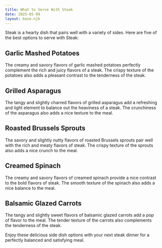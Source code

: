 ```yaml
---
title: What to Serve With Steak
date: 2025-05-09
layout: base.njk
---
```


Steak is a hearty dish that pairs well with a variety of sides. Here are five of the best options to serve with Steak:

## **Garlic Mashed Potatoes**
The creamy and savory flavors of garlic mashed potatoes perfectly complement the rich and juicy flavors of a steak. The crispy texture of the potatoes also adds a pleasant contrast to the tenderness of the steak.

## **Grilled Asparagus**
The tangy and slightly charred flavors of grilled asparagus add a refreshing and light element to balance out the heaviness of a steak. The crunchiness of the asparagus also adds a nice texture to the meal.

## **Roasted Brussels Sprouts**
The savory and slightly nutty flavors of roasted Brussels sprouts pair well with the rich and meaty flavors of steak. The crispy texture of the sprouts also adds a nice crunch to the meal.

## **Creamed Spinach**
The creamy and savory flavors of creamed spinach provide a nice contrast to the bold flavors of steak. The smooth texture of the spinach also adds a nice balance to the meal.

## **Balsamic Glazed Carrots**
The tangy and slightly sweet flavors of balsamic glazed carrots add a pop of flavor to the meal. The tender texture of the carrots also complements the tenderness of the steak.

Enjoy these delicious side dish options with your next steak dinner for a perfectly balanced and satisfying meal.